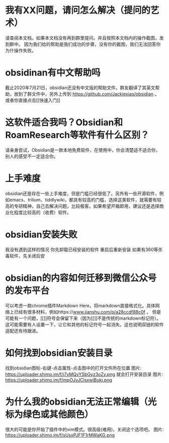 # 我有XX问题，请问怎么解决（提问的艺术）
请查阅本文档，如果本文档没有再到群里提问。并且按照本文档内的操作截图，发到群中。
因为我们给的帮助是我们成功的步骤，没有你的截图，我们无法回答你为什操作失败。

# obsidinan有中文帮助吗
截止2020年7月21日，obsidian还没有中文版的帮助文件。群友翻译了其英文帮助，放到了群文件中，另外上传到 https://github.com/Jackiexiao/obsidian 。
或者你直接点击[[快速入门]]

# 这软件适合我吗？Obsidian和RoamResearch等软件有什么区别？
请亲身尝试，Obsidian是一款本地免费软件，在使用中，你会清楚适不适合你，别人的感受不一定适合你。

# 上手难度
obsidian还是存在一些上手难度，但是门槛已经很低了。另外有一些开源软件，例如emacs、trilium、tiddlywiki，都具有较高的门槛，选择这类软件，就需要有较高的专研精神，自己去解决问题，比较极客。如果希望开箱即用，建议还是选择商业化程度比较高的（收费）软件。


# obsidian安装失败
我没有遇到这样的情况
你先卸载已经安装的软件
重启后重新安装
如果有360等杀毒软件，先关闭后安


# obsidian的内容如何迁移到微信公众号的发布平台
可以考虑一款chrome插件Markdown Here，将markdown直接格式化。具体网络上已经有很多材料，例如https://www.jianshu.com/p/a28ccdf88c0f 。
但是可能有一个问题，[[]]符号会保留下来（因为[[]]不是传统的markdown标记符）。这可能需要有人设置一下，让它和其他的标记符号一起消失。这也说明双链的软件适配还有待跟进。

# 如何找到obsidian安装目录
找到obsidian图标-右键-点击属性-点击图中的打开文件所在位置
图片: https://uploader.shimo.im/f/i7yMQvYSbGyz3oZy.png
就会打开安装目录
图片: https://uploader.shimo.im/f/mpOJvJClsxwiBukj.png

# 为什么我的obsidian无法正常编辑（光标为绿色或其他颜色）
很大的可能是你开始了插件中的vim模式。很高级(难用)，关闭这个选项吧。
 图片: https://uploader.shimo.im/f/sUsxPJF1F1rMWaKG.png
 
 